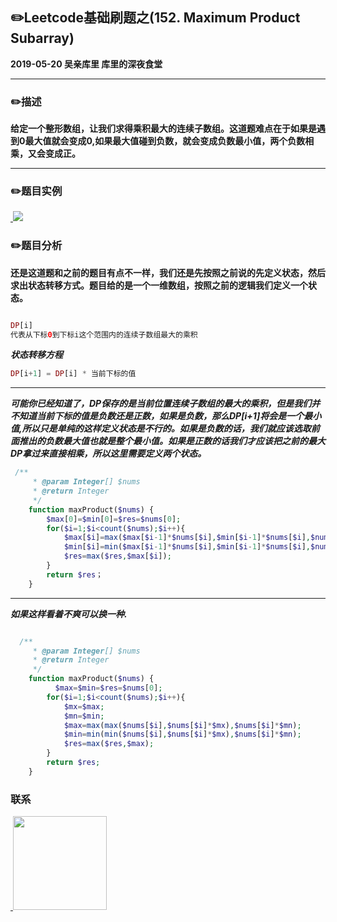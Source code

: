 ## :pencil2:Leetcode基础刷题之(152. Maximum Product Subarray)
**2019-05-20 吴亲库里 库里的深夜食堂**
****
### :pencil2:描述
**给定一个整形数组，让我们求得乘积最大的连续子数组。这道题难点在于如果是遇到0最大值就会变成0,如果最大值碰到负数，就会变成负数最小值，两个负数相乘，又会变成正。**
****

### :pencil2:题目实例
<a href="https://github.com/wuqinqiang/">
​    <img src="https://github.com/wuqinqiang/Lettcode-php/blob/master/images/152.png">
</a> 

### :pencil2:题目分析
**还是这道题和之前的题目有点不一样，我们还是先按照之前说的先定义状态，然后求出状态转移方式。题目给的是一个一维数组，按照之前的逻辑我们定义一个状态。**

```php

DP[i]
代表从下标0到下标i这个范围内的连续子数组最大的乘积
```
***状态转移方程***
```php
DP[i+1] = DP[i] * 当前下标的值
```
******

***可能你已经知道了，DP保存的是当前位置连续子数组的最大的乘积，但是我们并不知道当前下标的值是负数还是正数，如果是负数，那么DP[i+1]将会是一个最小值,所以只是单纯的这样定义状态是不行的。如果是负数的话，我们就应该选取前面推出的负数最大值也就是整个最小值。如果是正数的话我们才应该把之前的最大DP拿过来直接相乘，所以这里需要定义两个状态。***

````php
 /**
     * @param Integer[] $nums
     * @return Integer
     */
    function maxProduct($nums) {
        $max[0]=$min[0]=$res=$nums[0];
        for($i=1;$i<count($nums);$i++){
            $max[$i]=max($max[$i-1]*$nums[$i],$min[$i-1]*$nums[$i],$nums[$i]);
            $min[$i]=min($max[$i-1]*$nums[$i],$min[$i-1]*$nums[$i],$nums[$i]);
            $res=max($res,$max[$i]);
        }
        return $res；
    }
````
******

***如果这样看着不爽可以换一种.***
```php

  /**
     * @param Integer[] $nums
     * @return Integer
     */
    function maxProduct($nums) {
          $max=$min=$res=$nums[0];
        for($i=1;$i<count($nums);$i++){
            $mx=$max;
            $mn=$min;
            $max=max(max($nums[$i],$nums[$i]*$mx),$nums[$i]*$mn);
            $min=min(min($nums[$i],$nums[$i]*$mx),$nums[$i]*$mn);
            $res=max($res,$max);
        }
        return $res;
    }
```


### 联系

<a href="https://github.com/wuqinqiang/">
​    <img src="https://github.com/wuqinqiang/Lettcode-php/blob/master/qrcode_for_gh_c194f9d4cdb1_430.jpg" width="150px" height="150px">
</a> 
   
    
    
    

